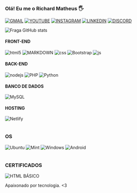 ### Olá! Eu me o Richard Matheus 🖐️
[![GMAIL](https://img.shields.io/badge/Gmail-D14836?style=for-the-badge&logo=gmail&logoColor=white)](richardmatheusf80@gmail.com)
[![YOUTUBE](https://img.shields.io/badge/YouTube-FF0000?style=for-the-badge&logo=youtube&logoColor=white)](https://www.youtube.com/channel/UCWN_G1VmIP2LIFn2_2I_7ZA)
[![INSTAGRAM](https://img.shields.io/badge/Instagram-E4405F?style=for-the-badge&logo=instagram&logoColor=white)](https://www.instagram.com/richard.mttw/)
[![LINKEDIN](https://img.shields.io/badge/LinkedIn-0077B5?style=for-the-badge&logo=linkedin&logoColor=white)](https://www.linkedin.com/in/richard-matheus-farias-440626235)
[![DISCORD](https://img.shields.io/badge/Discord-7289DA?style=for-the-badge&logo=discord&logoColor=white
)]()

![Fraga GitHub stats](https://github-readme-stats.vercel.app/api?username=RichardMatth&show_icons=true&theme=dracula&count_private=false)


#### FRONT-END
<div style="display: inline_block">
  <img align="center" alt="html5" src="https://img.shields.io/badge/HTML5-E34F26?style=for-the-badge&logo=html5&logoColor=white" />
  <img align="center" alt="MARKDOWN" src="https://img.shields.io/badge/Markdown-000000?style=for-the-badge&logo=markdown&logoColor=white" />
  <img align="center" alt="css" src="https://img.shields.io/badge/CSS3-1572B6?style=for-the-badge&logo=css3&logoColor=white" />
   <img align="center" alt="Bootstrap" src="https://img.shields.io/badge/Bootstrap-563D7C?style=for-the-badge&logo=bootstrap&logoColor=white">
  <img align="center" alt="js" src="https://img.shields.io/badge/JavaScript-F7DF1E?style=for-the-badge&logo=javascript&logoColor=black" /><br>
</div>

#### BACK-END
  <div>
  <img align="center" alt="nodejs" src="https://img.shields.io/badge/Node.js-43853D?style=for-the-badge&logo=node.js&logoColor=white" />
  <img align="center" alt="PHP" src="https://img.shields.io/badge/PHP-777BB4?style=for-the-badge&logo=php&logoColor=white" />
  <img align="center" alt="Python" src="https://img.shields.io/badge/Python-3776AB?style=for-the-badge&logo=python&logoColor=white" />
  </div>

#### BANCO DE DADOS
<div>
  <img align="center" alt="MySQL" src="https://img.shields.io/badge/MySQL-00000F?style=for-the-badge&logo=mysql&logoColor=white" />
</div>

#### HOSTING
<div>
  <img align="center" alt="Netlify" src="https://img.shields.io/badge/Netlify-00C7B7?style=for-the-badge&logo=netlify&logoColor=white" />
</div><br/>

### OS
<div style="display: inline_block">
  <img align="center" alt="Ubuntu" src="https://img.shields.io/badge/Ubuntu-E95420?style=for-the-badge&logo=ubuntu&logoColor=white">
  <img align="center" alt="Mint" src="https://img.shields.io/badge/Linux_Mint-87CF3E?style=for-the-badge&logo=linux-mint&logoColor=white">
  <img align="center" alt="Windows" src="https://img.shields.io/badge/Windows-0078D6?style=for-the-badge&logo=windows&logoColor=white">
  <img align="center" alt="Android" src="https://img.shields.io/badge/Android-3DDC84?style=for-the-badge&logo=android&logoColor=white">
</div>

<br>

### CERTIFICADOS
<div>
  <img align="center" alt="HTML BÁSICO" src="https://lms.ev.org.br/mpls/Web/Lms/Student/PrintCertificateDialog.aspx?QXnFIAAicw8eP9DiCht4uNtNm%2b5HCWWF">
</div>

Apaixonado por tecnologia. <3
